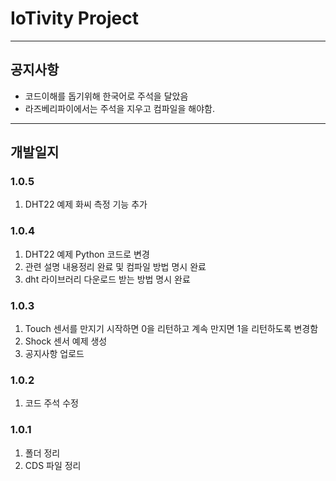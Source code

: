 # IoTivity Project

---------------------
## 공지사항
- 코드이해를 돕기위해 한국어로 주석을 달았음
- 라즈베리파이에서는 주석을 지우고 컴파일을 해야함.
---------------------
## 개발일지

### 1.0.5
1. DHT22 예제 화씨 측정 기능 추가

### 1.0.4
1. DHT22 예제 Python 코드로 변경
2. 관련 설명 내용정리 완료 및 컴파일 방법 명시 완료
3. dht 라이브러리 다운로드 받는 방법 명시 완료

### 1.0.3
1. Touch 센서를 만지기 시작하면 0을 리턴하고 계속 만지면 1을 리턴하도록 변경함
2. Shock 센서 예제 생성
3. 공지사항 업로드

### 1.0.2
1. 코드 주석 수정

### 1.0.1
1. 폴더 정리
2. CDS 파일 정리
